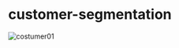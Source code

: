 # customer-segmentation
![costumer01](https://user-images.githubusercontent.com/82250641/119455417-f6572f00-bd0f-11eb-9a2f-22a33027849b.png)
